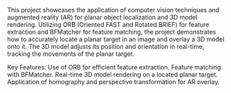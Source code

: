 This project showcases the application of computer vision techniques
and augmented reality (AR) for planar object localization and 3D model rendering.
Utilizing ORB (Oriented FAST and Rotated BRIEF) for feature extraction and BFMatcher for 
feature matching, the project demonstrates how to accurately locate a planar target in an 
image and overlay a 3D model onto it. The 3D model adjusts its position and orientation 
in real-time, tracking the movements of the planar target. 

Key Features:
Use of ORB for efficient feature extraction.
Feature matching with BFMatcher.
Real-time 3D model rendering on a located planar target.
Application of homography and perspective transformation for AR overlay.
